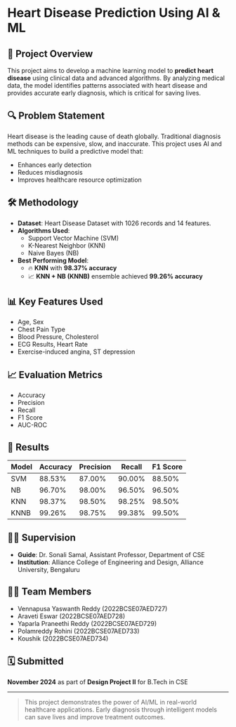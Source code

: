 # Heart Disease Prediction Using AI & ML

## 📌 Project Overview

This project aims to develop a machine learning model to **predict heart disease** using clinical data and advanced algorithms. By analyzing medical data, the model identifies patterns associated with heart disease and provides accurate early diagnosis, which is critical for saving lives.

## 🔍 Problem Statement

Heart disease is the leading cause of death globally. Traditional diagnosis methods can be expensive, slow, and inaccurate. This project uses AI and ML techniques to build a predictive model that:
- Enhances early detection
- Reduces misdiagnosis
- Improves healthcare resource optimization

## 🛠️ Methodology

- **Dataset**: Heart Disease Dataset with 1026 records and 14 features.
- **Algorithms Used**:
  - Support Vector Machine (SVM)
  - K-Nearest Neighbor (KNN)
  - Naive Bayes (NB)
- **Best Performing Model**: 
  - 🔥 **KNN** with **98.37% accuracy**
  - 📈 **KNN + NB (KNNB)** ensemble achieved **99.26% accuracy**

## 📊 Key Features Used

- Age, Sex
- Chest Pain Type
- Blood Pressure, Cholesterol
- ECG Results, Heart Rate
- Exercise-induced angina, ST depression

## 📈 Evaluation Metrics

- Accuracy
- Precision
- Recall
- F1 Score
- AUC-ROC

## 📌 Results

| Model  | Accuracy | Precision | Recall | F1 Score |
|--------|----------|-----------|--------|----------|
| SVM    | 88.53%   | 87.00%    | 90.00% | 88.50%   |
| NB     | 96.70%   | 98.00%    | 96.50% | 96.50%   |
| KNN    | 98.37%   | 98.50%    | 98.25% | 98.50%   |
| KNNB   | 99.26%   | 98.75%    | 99.38% | 99.50%   |

## 👨‍🏫 Supervision

- **Guide**: Dr. Sonali Samal, Assistant Professor, Department of CSE
- **Institution**: Alliance College of Engineering and Design, Alliance University, Bengaluru

## 👨‍💻 Team Members

- Vennapusa Yaswanth Reddy (2022BCSE07AED727)
- Araveti Eswar (2022BCSE07AED728)
- Yaparla Praneethi Reddy (2022BCSE07AED729)
- Polamreddy Rohini (2022BCSE07AED733)
- Koushik (2022BCSE07AED734)

## 🗓️ Submitted

**November 2024** as part of **Design Project II** for B.Tech in CSE

---

> This project demonstrates the power of AI/ML in real-world healthcare applications. Early diagnosis through intelligent models can save lives and improve treatment outcomes.
